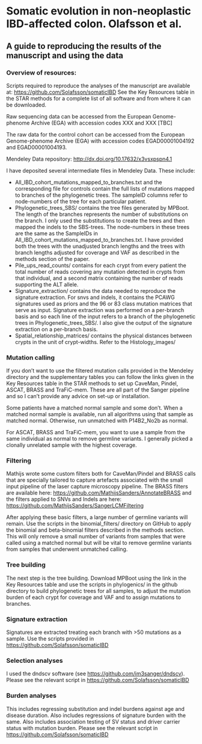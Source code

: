 # Somatic evolution in non-neoplastic IBD-affected colon. Olafsson et al.

## A guide to reproducing the results of the manuscript and using the data

### Overview of resources:

Scripts required to reproduce the analyses of the manuscript are available at:
https://github.com/Solafsson/somaticIBD
See the Key Resources table in the STAR methods for a complete list of all software and from where it can be downloaded.

Raw sequencing data can be accessed from the European Genome-phenome Archive (EGA) with accession codes XXX and XXX [TBC]

The raw data for the control cohort can be accessed from the European Genome-phenome Archive (EGA) with accession codes EGAD00001004192 and EGAD00001004193.

Mendeley Data repository: http://dx.doi.org/10.17632/x3vsxpspn4.1

I have deposited several intermediate files in Mendeley Data. These include:
* All_IBD_cohort_mutations_mapped_to_branches.txt and the corresponding file for controls contain the full lists of mutations mapped to branches of the phylogenetic trees. The sampleID columns refer to node-numbers of the tree for each particular patient.
* Phylogenetic_trees_SBS/ contains the tree files generated by MPBoot. The length of the branches represents the number of substitutions on the branch. I only used the substitutions to create the trees and then mapped the indels to the SBS-trees. The node-numbers in these trees are the same as the SampleIDs in All_IBD_cohort_mutations_mapped_to_branches.txt. I have provided both the trees with the unadjusted branch lengths and the trees with branch lengths adjusted for coverage and VAF as described in the methods section of the paper.
* Pile_ups_read_counts/ contains for each crypt from every patient the total number of reads covering any mutation detected in crypts from that individual, and a second matrix containing the number of reads supporting the ALT allele.
* Signature_extraction/ contains the data needed to reproduce the signature extraction. For snvs and indels, it contains the PCAWG signatures used as priors and the 96 or 83 class mutation matrices that serve as input. Signature extraction was performed on a per-branch basis and so each line of the input refers to a branch of the phylogenetic trees in Phylogenetic_trees_SBS/. I also give the output of the signature extraction on a per-branch basis.
* Spatial_relationship_matrices/ contains the physical distances between crypts in the unit of crypt-widths. Refer to the Histology_images/


### Mutation calling
If you don’t want to use the filtered mutation calls provided in the Mendeley directory and the supplementary tables you can follow the links given in the Key Resources table in the STAR methods to set up CaveMan, Pindel, ASCAT, BRASS and TraFiC-mem.
These are all part of the Sanger pipeline and so I can’t provide any advice on set-up or installation.

Some patients have a matched normal sample and some don’t. When a matched normal sample is available, run all algorithms using that sample as matched normal. Otherwise, run unmatched with P14B2_No2b as normal.

For ASCAT, BRASS and TraFiC-mem, you want to use a sample from the same individual as normal to remove germline variants. I generally picked a clonally unrelated sample with the highest coverage.


### Filtering
Mathijs wrote some custom filters both for CaveMan/Pindel and BRASS calls that are specially tailored to capture artefacts associated with the small input pipeline of the laser capture microscopy pipeline.
The BRASS filters are available here: https://github.com/MathijsSanders/AnnotateBRASS and the filters applied to SNVs and Indels are here: https://github.com/MathijsSanders/SangerLCMFiltering

After applying these basic filters, a large number of germline variants will remain. Use the scripts in the binomial_filters/ directory on GitHub to apply the binomial and beta-binomial filters described in the methods section. This will only remove a small number of variants from samples that were called using a matched normal but will be vital to remove germline variants from samples that underwent unmatched calling.

### Tree building
The next step is the tree building. Download MPBoot using the link in the Key Resources table and use the scripts in phylogenics/ in the github directory to build phylogenetic trees for all samples, to adjust the mutation burden of each crypt for coverage and VAF and to assign mutations to branches.

### Signature extraction
Signatures are extracted treating each branch with >50 mutations as a sample. Use the scripts provided in https://github.com/Solafsson/somaticIBD

### Selection analyses

I used the dndscv software (see https://github.com/im3sanger/dndscv). Please see the relevant script in https://github.com/Solafsson/somaticIBD


### Burden analyses

This includes regressing substitution and indel burdens against age and disease duration. Also includes regressions of signature burden with the same. Also includes association testing of SV status and driver carrier status with mutation burden. Please see the relevant script in https://github.com/Solafsson/somaticIBD
